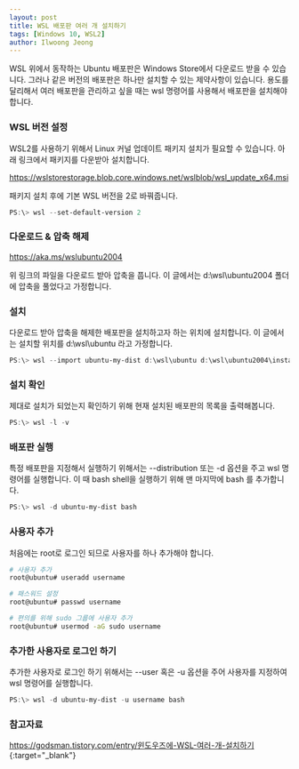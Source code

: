 ```yaml
---
layout: post
title: WSL 배포판 여러 개 설치하기 
tags: [Windows 10, WSL2]
author: Ilwoong Jeong
---
```


WSL 위에서 동작하는 Ubuntu 배포판은 Windows Store에서 다운로드 받을 수 있습니다. 그러나 같은 버전의 배포판은 하나만 설치할 수 있는 제약사항이 있습니다. 용도를 달리해서 여러 배포판을 관리하고 싶을 때는 wsl 명령어를 사용해서 배포판을 설치해야 합니다.

### WSL 버전 설정

WSL2를 사용하기 위해서 Linux 커널 업데이트 패키지 설치가 필요할 수 있습니다. 아래 링크에서 패키지를 다운받아 설치합니다.

<https://wslstorestorage.blob.core.windows.net/wslblob/wsl_update_x64.msi>

패키지 설치 후에 기본 WSL 버전을 2로 바꿔줍니다.

```powershell
PS:\> wsl --set-default-version 2
```

### 다운로드 & 압축 해제

<https://aka.ms/wslubuntu2004>

위 링크의 파일을 다운로드 받아 압축을 풉니다. 이 글에서는 d:\wsl\ubuntu2004 폴더에 압축을 풀었다고 가정합니다.


### 설치

다운로드 받아 압축을 해제한 배포판을 설치하고자 하는 위치에 설치합니다. 이 글에서는 설치할 위치를 d:\wsl\ubuntu 라고 가정합니다.

```powershell
PS:\> wsl --import ubuntu-my-dist d:\wsl\ubuntu d:\wsl\ubuntu2004\install.tar.gz
```

### 설치 확인

제대로 설치가 되었는지 확인하기 위해 현재 설치된 배포판의 목록을 출력해봅니다.

```powershell
PS:\> wsl -l -v
```

### 배포판 실행

특정 배포판을 지정해서 실행하기 위해서는 --distribution 또는 -d 옵션을 주고 wsl 명령어를 실행합니다. 이 때 bash shell을 실행하기 위해 맨 마지막에 bash 를 추가합니다.

```powershell
PS:\> wsl -d ubuntu-my-dist bash
```

### 사용자 추가

처음에는 root로 로그인 되므로 사용자를 하나 추가해야 합니다.

```bash
# 사용자 추가
root@ubuntu# useradd username 

# 패스워드 설정
root@ubuntu# passwd username 

# 편의를 위해 sudo 그룹에 사용자 추가
root@ubuntu# usermod -aG sudo username 
```

### 추가한 사용자로 로그인 하기

추가한 사용자로 로그인 하기 위해서는 --user 혹은 -u 옵션을 주어 사용자를 지정하여 wsl 명령어를 실행합니다.

```powershell
PS:\> wsl -d ubuntu-my-dist -u username bash
```

### 참고자료
<https://godsman.tistory.com/entry/윈도우즈에-WSL-여러-개-설치하기>{:target="_blank"}